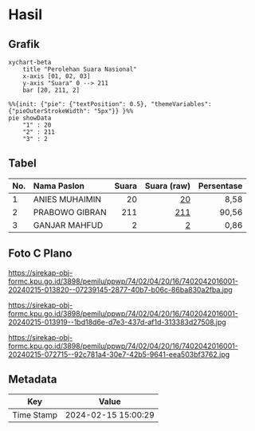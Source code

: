 # Hasil

## Grafik

```mermaid
xychart-beta
    title "Perolehan Suara Nasional"
    x-axis [01, 02, 03]
    y-axis "Suara" 0 --> 211
    bar [20, 211, 2]
```

```mermaid
%%{init: {"pie": {"textPosition": 0.5}, "themeVariables": {"pieOuterStrokeWidth": "5px"}} }%%
pie showData
    "1" : 20
    "2" : 211
    "3" : 2
```

## Tabel

| No. | Nama Paslon    | Suara | Suara (raw) | Persentase |
|:--- |:-------------- | -----:| -----------:| ----------:|
| 1   | ANIES MUHAIMIN | 20    | [20][p-1]   | 8,58       |
| 2   | PRABOWO GIBRAN | 211   | [211][p-2]  | 90,56      |
| 3   | GANJAR MAHFUD  | 2     | [2][p-3]    | 0,86       |


[p-1]: https://github.com/gigit-pemilu/pemilu-2024/blob/main/pilpres/hitung-suara/sub/74-sulawesi-tenggara/sub/02-konawe/sub/04-pondidaha/sub/2016-mumundowu/sub/001-tps/sub/paslon-1.txt
[p-2]: https://github.com/gigit-pemilu/pemilu-2024/blob/main/pilpres/hitung-suara/sub/74-sulawesi-tenggara/sub/02-konawe/sub/04-pondidaha/sub/2016-mumundowu/sub/001-tps/sub/paslon-2.txt
[p-3]: https://github.com/gigit-pemilu/pemilu-2024/blob/main/pilpres/hitung-suara/sub/74-sulawesi-tenggara/sub/02-konawe/sub/04-pondidaha/sub/2016-mumundowu/sub/001-tps/sub/paslon-3.txt

## Foto C Plano

https://sirekap-obj-formc.kpu.go.id/3898/pemilu/ppwp/74/02/04/20/16/7402042016001-20240215-013820--07239145-2877-40b7-b06c-86ba830a2fba.jpg

https://sirekap-obj-formc.kpu.go.id/3898/pemilu/ppwp/74/02/04/20/16/7402042016001-20240215-013919--1bd18d6e-d7e3-437d-af1d-313383d27508.jpg

https://sirekap-obj-formc.kpu.go.id/3898/pemilu/ppwp/74/02/04/20/16/7402042016001-20240215-072715--92c781a4-30e7-42b5-9641-eea503bf3762.jpg


## Metadata

| Key        | Value               |
| ---------- | ------------------- |
| Time Stamp | 2024-02-15 15:00:29 |



